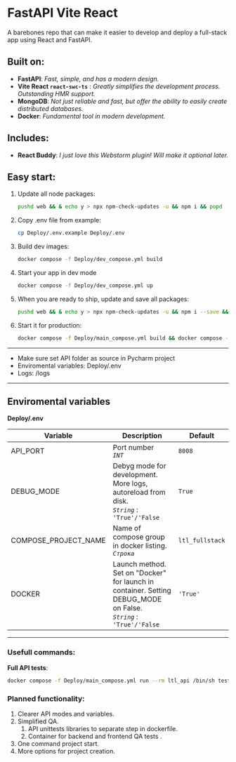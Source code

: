 # FastAPI Vite React
A barebones repo that can make it easier to develop and deploy a full-stack app using React and FastAPI.

## Built on:
- **FastAPI**: *Fast, simple, and has a modern design.*
- **Vite React `react-swc-ts`** : *Greatly simplifies the development process. Outstanding HMR support.*
- **MongoDB**: *Not just reliable and fast, but offer the ability to easily create distributed databases.*
- **Docker**: *Fundamental tool in modern development.*

## Includes:
- **React Buddy**: *I just love this Webstorm plugin! Will make it optional later.*


## Easy start:
1) Update all node packages:
    ```sh
    pushd web && & echo y > npx npm-check-updates -u && npm i && popd 
    ```
2) Copy .env file from example:
   ```sh
   cp Deploy/.env.example Deploy/.env
   ```

3) Build dev images:
   ```sh
   docker compose -f Deploy/dev_compose.yml build
   ```

4) Start your app in dev mode
   ```sh
   docker compose -f Deploy/dev_compose.yml up
   ```
   
5) When you are ready to ship, update and save all packages:
   ```sh
   pushd web && & echo y > npx npm-check-updates -u && npm i --save && popd 
   ```


6) Start it for production:
   ```sh
   docker compose -f Deploy/main_compose.yml build && docker compose -f Deploy/main_compose.yml up
   ```

---

- Make sure set API folder as source in Pycharm project
- Enviromental variables: Deploy/.env
- Logs: /logs

---

## Enviromental variables
**Deploy/.env**

| Variable             | Description                                                                                                             | Default         |
|----------------------|-------------------------------------------------------------------------------------------------------------------------|-----------------|
| API_PORT             | Port number <br/> *`INT`*                                                                                               | `8008 `         |
| DEBUG_MODE           | Debyg mode for development. More logs, autoreload from disk. <br/> *`String`* : `'True'/'False`                         | `True`          |
| COMPOSE_PROJECT_NAME | Name of compose group in docker listing. <br/>*`Строка`*                                                                | `ltl_fullstack` |
| DOCKER               | Launch method. Set on "Docker" for launch in container. Setting DEBUG_MODE on False. <br/> *`String`* : `'True'/'False` | `'True'`        |


---



### Usefull commands:

**Full API tests**: 
```sh 
docker compose -f Deploy/main_compose.yml run --rm ltl_api /bin/sh tests/all_tests_comm.sh
```


### Planned functionality:

1. Clearer API modes and variables.
2. Simplified QA.
   1. API unittests libraries to separate step in dockerfile.
   2. Container for backend and frontend QA tests .
3. One command project start.
4. More options for project creation.